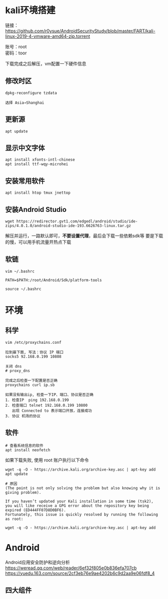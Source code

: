 
# kali环境搭建
链接：
https://github.com/r0ysue/AndroidSecurityStudy/blob/master/FART/kali-linux-2019-4-vmware-amd64-zip.torrent

账号：root \
密码：toor

下载完成之后解压，vm配置一下硬件信息

## 修改时区
```shell
dpkg-reconfigure tzdata

选择 Asia→Shanghai
```

## 更新源
```shell
apt update
```

## 显示中文字体
```shell
apt install xfonts-intl-chinese
apt install ttf-wqy-microhei
```

## 安装常用软件
```shell
apt install htop tmux jnettop
```

## 安装Android Studio
```shell
wget https://redirector.gvt1.com/edgedl/android/studio/ide-zips/4.0.1.0/android-studio-ide-193.6626763-linux.tar.gz
```

解压并运行，一路默认即可，**不要设置代理**，最后会下载一些依赖sdk等
要是下载的慢，可以用手机流量开热点下载

## 软链
```shell
vim ~/.bashrc

PATH=$PATH:/root/Android/Sdk/platform-tools

source ~/.bashrc
```

# 环境
## 科学
```shell
vim /etc/proxychains.conf

拉到最下面, 写法：协议 IP 端口
socks5 92.168.0.199 10808

关闭 dns
# proxy_dns

完成之后检查一下配置是否正确
proxychains curl ip.sb

如果没有输出ip, 检查一下IP、端口、协议是否正确
1. 检查IP  ping 192.168.0.199
2. 检查端口 telnet 192.168.0.199 10800
   出现 Connected to 表示端口开放，连接成功
3. 协议 机场的协议
```

## 软件
```shell
# 查看系统信息的软件
apt install neofetch
```

如果下载失败, 使用 root 账户执行以下命令
```shell
wget -q -O - https://archive.kali.org/archive-key.asc | apt-key add
apt update

# 原因
(The point is not only solving the problem but also knowing why it is giving problem).

If you haven’t updated your Kali installation in some time (tsk2),
you will like receive a GPG error about the repository key being expired (ED444FF07D8D0BF6). 
Fortunately, this issue is quickly resolved by running the following as root:

wget -q -O - https://archive.kali.org/archive-key.asc | apt-key add
```

# Android
Android应用安全防护和逆向分析 \
https://weread.qq.com/web/reader/6ef32f805e0b836efa707cb
https://yuedu.163.com/source/2cf3eb76e9ae4202b6c9d2aa9e06fdf8_4

## 四大组件